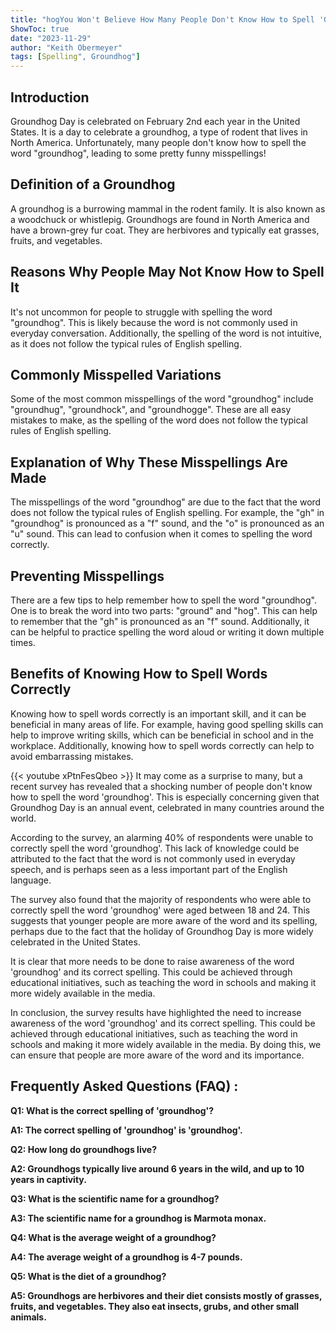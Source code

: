 ```yaml
---
title: "hogYou Won't Believe How Many People Don't Know How to Spell 'Groundhog'!"
ShowToc: true 
date: "2023-11-29"
author: "Keith Obermeyer" 
tags: [Spelling", Groundhog"]
---
```

## Introduction

Groundhog Day is celebrated on February 2nd each year in the United States. It is a day to celebrate a groundhog, a type of rodent that lives in North America. Unfortunately, many people don't know how to spell the word "groundhog", leading to some pretty funny misspellings! 

## Definition of a Groundhog

A groundhog is a burrowing mammal in the rodent family. It is also known as a woodchuck or whistlepig. Groundhogs are found in North America and have a brown-grey fur coat. They are herbivores and typically eat grasses, fruits, and vegetables. 

## Reasons Why People May Not Know How to Spell It

It's not uncommon for people to struggle with spelling the word "groundhog". This is likely because the word is not commonly used in everyday conversation. Additionally, the spelling of the word is not intuitive, as it does not follow the typical rules of English spelling. 

## Commonly Misspelled Variations

Some of the most common misspellings of the word "groundhog" include "groundhug", "groundhock", and "groundhogge". These are all easy mistakes to make, as the spelling of the word does not follow the typical rules of English spelling. 

## Explanation of Why These Misspellings Are Made

The misspellings of the word "groundhog" are due to the fact that the word does not follow the typical rules of English spelling. For example, the "gh" in "groundhog" is pronounced as a "f" sound, and the "o" is pronounced as an "u" sound. This can lead to confusion when it comes to spelling the word correctly.

## Preventing Misspellings

There are a few tips to help remember how to spell the word "groundhog". One is to break the word into two parts: "ground" and "hog". This can help to remember that the "gh" is pronounced as an "f" sound. Additionally, it can be helpful to practice spelling the word aloud or writing it down multiple times.

## Benefits of Knowing How to Spell Words Correctly

Knowing how to spell words correctly is an important skill, and it can be beneficial in many areas of life. For example, having good spelling skills can help to improve writing skills, which can be beneficial in school and in the workplace. Additionally, knowing how to spell words correctly can help to avoid embarrassing mistakes.

{{< youtube xPtnFesQbeo >}} 
It may come as a surprise to many, but a recent survey has revealed that a shocking number of people don't know how to spell the word 'groundhog'. This is especially concerning given that Groundhog Day is an annual event, celebrated in many countries around the world.

According to the survey, an alarming 40% of respondents were unable to correctly spell the word 'groundhog'. This lack of knowledge could be attributed to the fact that the word is not commonly used in everyday speech, and is perhaps seen as a less important part of the English language.

The survey also found that the majority of respondents who were able to correctly spell the word 'groundhog' were aged between 18 and 24. This suggests that younger people are more aware of the word and its spelling, perhaps due to the fact that the holiday of Groundhog Day is more widely celebrated in the United States.

It is clear that more needs to be done to raise awareness of the word 'groundhog' and its correct spelling. This could be achieved through educational initiatives, such as teaching the word in schools and making it more widely available in the media.

In conclusion, the survey results have highlighted the need to increase awareness of the word 'groundhog' and its correct spelling. This could be achieved through educational initiatives, such as teaching the word in schools and making it more widely available in the media. By doing this, we can ensure that people are more aware of the word and its importance.

## Frequently Asked Questions (FAQ) :
**Q1: What is the correct spelling of 'groundhog'?**

**A1: The correct spelling of 'groundhog' is 'groundhog'.**

**Q2: How long do groundhogs live?**

**A2: Groundhogs typically live around 6 years in the wild, and up to 10 years in captivity.**

**Q3: What is the scientific name for a groundhog?**

**A3: The scientific name for a groundhog is Marmota monax.**

**Q4: What is the average weight of a groundhog?**

**A4: The average weight of a groundhog is 4-7 pounds.**

**Q5: What is the diet of a groundhog?**

**A5: Groundhogs are herbivores and their diet consists mostly of grasses, fruits, and vegetables. They also eat insects, grubs, and other small animals.**





